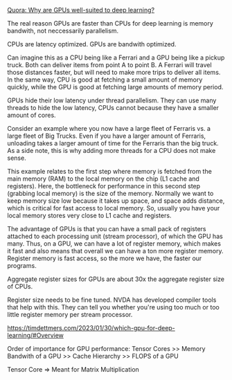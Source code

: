 [Quora: Why are GPUs well-suited to deep learning?](https://www.quora.com/Why-are-GPUs-well-suited-to-deep-learning/answer/Tim-Dettmers-1)

The real reason GPUs are faster than CPUs for deep learning is memory bandwith, not neccessarily parallelism.

CPUs are latency optimized.
GPUs are bandwith optimized.

Can imagine this as a CPU being like a Ferrari and a GPU being like a pickup truck. Both can deliver items from point A to point B. A Ferrari will travel those distances faster, but will need to make more trips to deliver all items. In the same way, CPU is good at fetching a small amount of memory quickly, while the GPU is good at fetching large amounts of memory period.

GPUs hide their low latency under thread parallelism. They can use many threads to hide the low latency, CPUs cannot because they have a smaller amount of cores. 

Consider an example where you now have a large fleet of Ferraris vs. a large fleet of Big Trucks. Even if you have a larger amount of Ferraris, unloading takes a larger amount of time for the Ferraris than the big truck. As a side note, this is why adding more threads for a CPU does not make sense. 

This example relates to the first step where memory is fetched from the main memory (RAM) to the local memory on the chip (L1 cache and registers). Here, the bottleneck for performance in this second step (grabbing local memory) is the size of the memory. Normally we want to keep memory size low because it takes up space, and space adds distance, which is critical for fast access to local memory. So, usually you have your local memory stores very close to L1 cache and registers.

The advantage of GPUs is that you can have a small pack of registers attached to each processing unit (stream processor), of which the GPU has many. Thus, on a GPU, we can have a lot of register memory, which makes it fast and also means that overall we can have a ton more register memory. Register memory is fast access, so the more we have, the faster our programs. 

Aggregate register sizes for GPUs are about 30x the aggregate register size of CPUs. 

Register size needs to be fine tuned. NVDA has developed compiler tools that help with this. They can tell you whether you're using too much or too little register memory per stream processor. 

https://timdettmers.com/2023/01/30/which-gpu-for-deep-learning/#Overview

Order of importance for GPU performance: 
Tensor Cores >> Memory Bandwith of a GPU >> Cache Hierarchy >> FLOPS of a GPU 

Tensor Core => Meant for Matrix Multiplication